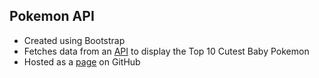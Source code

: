 ## Pokemon API
- Created using Bootstrap
- Fetches data from an [API](https://pokeapi.co/) to display the Top 10 Cutest Baby Pokemon
- Hosted as a [page](https://averyramirez.github.io/PokemonAPI/) on GitHub
